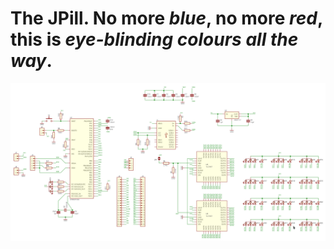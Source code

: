 # The JPill. No more _blue_, no more _red_, this is _eye-blinding colours all the way_.

![image](schematic.png)
